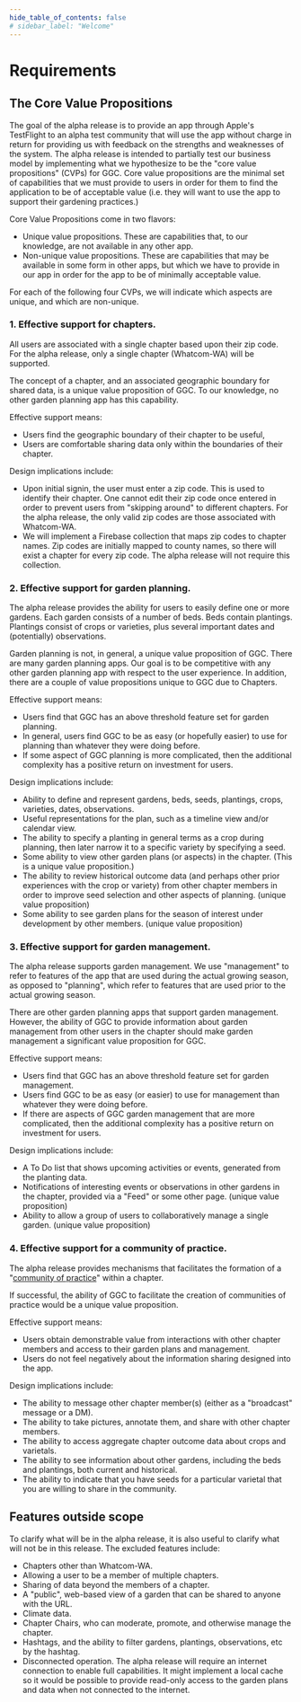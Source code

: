 ```yaml
---
hide_table_of_contents: false
# sidebar_label: "Welcome"
---
```


# Requirements

## The Core Value Propositions

The goal of the alpha release is to provide an app through Apple's TestFlight to an alpha test community that will use the app without charge in return for providing us with feedback on the strengths and weaknesses of the system. The alpha release is intended to partially test our business model  by implementing what we hypothesize to be the "core value propositions" (CVPs) for GGC.  Core value propositions are the minimal set of capabilities that we must provide to users in order for them to find the application to be of acceptable value (i.e. they will want to use the app to support their gardening practices.)

Core Value Propositions come in two flavors:
* Unique value propositions. These are capabilities that, to our knowledge, are not available in any other app.
* Non-unique value propositions.  These are capabilities that may be available in some form in other apps, but which we have to provide in our app in order for the app to be of minimally acceptable value.

For each of the following four CVPs, we will indicate which aspects are unique, and which are non-unique.

### 1. Effective support for chapters.

All users are associated with a single chapter based upon their zip code. For the alpha release, only a single chapter (Whatcom-WA) will be supported.

The concept of a chapter, and an associated geographic boundary for shared data,  is a unique value proposition of GGC. To our knowledge, no other garden planning app has this capability.

Effective support means:
* Users find the geographic boundary of their chapter to be useful,
* Users are comfortable sharing data only within the boundaries of their chapter.

Design implications include:
* Upon initial signin, the user must enter a zip code. This is used to identify their chapter. One cannot edit their zip code once entered in order to prevent users from "skipping around" to different chapters. For the alpha release, the only valid zip codes are those associated with Whatcom-WA.
* We will implement a Firebase collection that maps zip codes to chapter names. Zip codes are initially mapped to county names, so there will exist a chapter for every zip code. The alpha release will not require this collection.

### 2. Effective support for garden planning.

The alpha release provides the ability for users to easily define one or more gardens. Each garden consists of a number of beds. Beds contain plantings. Plantings consist of crops or varieties, plus several important dates and (potentially) observations.

Garden planning is not, in general, a unique value proposition of GGC. There are many garden planning apps. Our goal is to be competitive with any other garden planning app with respect to the user experience.  In addition, there are a couple of value propositions unique to GGC due to Chapters.

Effective support means:
* Users find that GGC has an above threshold feature set for garden planning.
* In general, users find GGC to be as easy (or hopefully easier) to use for planning than whatever they were doing before.
* If some aspect of GGC planning is more complicated, then the additional complexity has a positive return on investment for users.

Design implications include:
* Ability to define and represent gardens, beds, seeds, plantings, crops, varieties, dates, observations.
* Useful representations for the plan, such as a timeline view and/or calendar view.
* The ability to specify a planting in general terms as a crop during planning, then later narrow it to a specific variety by specifying a seed.
* Some ability to view other garden plans (or aspects) in the chapter. (This is a unique value proposition.)
* The ability to review historical outcome data (and perhaps other prior experiences with the crop or variety) from other chapter members in order to improve seed selection and other aspects of planning. (unique value proposition)
* Some ability to see garden plans for the season of interest under development by other members.  (unique value proposition)

### 3. Effective support for garden management.

The alpha release supports garden management. We use "management" to refer to features of the app that are used during the actual growing season, as opposed to "planning", which refer to features that are used prior to the actual growing season.

There are other garden planning apps that support garden management. However, the ability of GGC to provide information about garden management from other users in the chapter should make garden management a significant value proposition for GGC.

Effective support means:
* Users find that GGC has an above threshold feature set for garden management.
* Users find GGC to be as easy (or easier) to use for management than whatever they were doing before.
* If there are aspects of GGC garden management that are more complicated, then the additional complexity has a positive return on investment for users.

Design implications include:
* A To Do list that shows upcoming activities or events, generated from the planting data.
* Notifications of interesting events or observations in other gardens in the chapter, provided via a "Feed" or some other page.  (unique value proposition)
* Ability to allow a group of users to collaboratively manage a single garden. (unique value proposition)

### 4. Effective support for a community of practice.

The alpha release provides mechanisms that facilitates the formation of a "[community of practice](https://www.communityofpractice.ca/background/what-is-a-community-of-practice/)" within a chapter.

If successful, the ability of GGC to facilitate the creation of communities of practice would be a unique value proposition.

Effective support means:
* Users obtain demonstrable value from interactions with other chapter members and access to their garden plans and management.
* Users do not feel negatively about the information sharing designed into the app.

Design implications include:
* The ability to message other chapter member(s) (either as a "broadcast" message or a DM).
* The ability to take pictures, annotate them, and share with other chapter members.
* The ability to access aggregate chapter outcome data about crops and varietals.
* The ability to see information about other gardens, including the beds and plantings, both current and historical.
* The ability to indicate that you have seeds for a particular varietal that you are willing to share in the community.

## Features outside scope

To clarify what will be in the alpha release, it is also useful to clarify what will not be in this release.  The excluded features include:
* Chapters other than Whatcom-WA.
* Allowing a user to be a member of multiple chapters.
* Sharing of data beyond the members of a chapter.
* A "public", web-based view of a garden that can be shared to anyone with the URL.
* Climate data.
* Chapter Chairs, who can moderate, promote, and otherwise manage the chapter.
* Hashtags, and the ability to filter gardens, plantings, observations, etc by the hashtag.
* Disconnected operation. The alpha release will require an internet connection to enable full capabilities. It might implement a local cache so it would be possible to provide read-only access to the garden plans and data when not connected to the internet.
